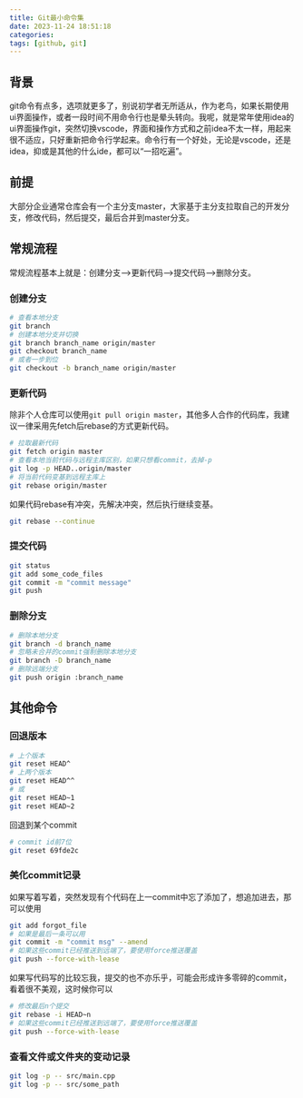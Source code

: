 ```yaml
---
title: Git最小命令集
date: 2023-11-24 18:51:18
categories: 
tags: [github, git]
---
```

## 背景

git命令有点多，选项就更多了，别说初学者无所适从，作为老鸟，如果长期使用ui界面操作，或者一段时间不用命令行也是晕头转向。我呢，就是常年使用idea的ui界面操作git，突然切换vscode，界面和操作方式和之前idea不太一样，用起来很不适应，只好重新把命令行学起来。命令行有一个好处，无论是vscode，还是idea，抑或是其他的什么ide，都可以“一招吃遍”。

## 前提

大部分企业通常仓库会有一个主分支master，大家基于主分支拉取自己的开发分支，修改代码，然后提交，最后合并到master分支。

## 常规流程

常规流程基本上就是：创建分支——>更新代码——>提交代码——>删除分支。

### 创建分支

```bash
# 查看本地分支
git branch
# 创建本地分支并切换
git branch branch_name origin/master
git checkout branch_name
# 或者一步到位
git checkout -b branch_name origin/master
```

### 更新代码

除非个人仓库可以使用`git pull origin master`，其他多人合作的代码库，我建议一律采用先fetch后rebase的方式更新代码。

```bash
# 拉取最新代码
git fetch origin master
# 查看本地当前代码与远程主库区别，如果只想看commit，去掉-p
git log -p HEAD..origin/master
# 将当前代码变基到远程主库上
git rebase origin/master
```

如果代码rebase有冲突，先解决冲突，然后执行继续变基。

```bash
git rebase --continue
```

### 提交代码

```bash
git status
git add some_code_files
git commit -m "commit message"
git push
```

### 删除分支

```bash
# 删除本地分支
git branch -d branch_name
# 忽略未合并的commit强制删除本地分支
git branch -D branch_name 
# 删除远端分支
git push origin :branch_name
```

## 其他命令

### 回退版本

```bash
# 上个版本
git reset HEAD^
# 上两个版本
git reset HEAD^^
# 或
git reset HEAD~1
git reset HEAD~2
```

回退到某个commit

```bash
# commit id前7位
git reset 69fde2c
```

### 美化commit记录

如果写着写着，突然发现有个代码在上一commit中忘了添加了，想追加进去，那可以使用

```bash
git add forgot_file
# 如果是最后一条可以用
git commit -m "commit msg" --amend
# 如果这些commit已经推送到远端了，要使用force推送覆盖
git push --force-with-lease
```

如果写代码写的比较忘我，提交的也不亦乐乎，可能会形成许多零碎的commit，看着很不美观，这时候你可以

```bash
# 修改最后n个提交
git rebase -i HEAD~n
# 如果这些commit已经推送到远端了，要使用force推送覆盖
git push --force-with-lease
```

### 查看文件或文件夹的变动记录

```bash
git log -p -- src/main.cpp
git log -p -- src/some_path
```

